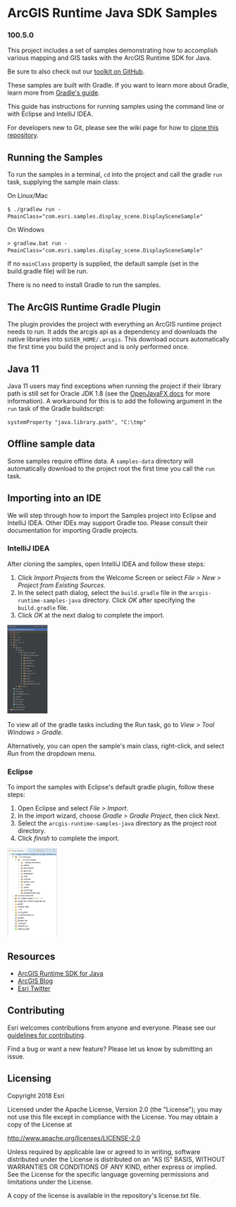 # ArcGIS Runtime Java SDK Samples
### 100.5.0
This project includes a set of samples demonstrating how to accomplish various mapping and GIS tasks with the ArcGIS Runtime SDK for Java.

Be sure to also check out our [toolkit on GitHub](https://github.com/Esri/arcgis-runtime-toolkit-java).

These samples are built with Gradle. If you want to learn more about Gradle, learn more from [Gradle's guide](https://docs.gradle.org/current/userguide/userguide.html).

This guide has instructions for running samples using the command line or with Eclipse and IntelliJ IDEA.

For developers new to Git, please see the wiki page for how to [clone this repository](https://github.com/Esri/arcgis-runtime-samples-java/wiki/working-with-git).

## Running the Samples
To run the samples in a terminal, `cd` into the project and call the gradle `run` task, supplying the sample main class:

On Linux/Mac
```
$ ./gradlew run -PmainClass="com.esri.samples.display_scene.DisplaySceneSample"
```

On Windows
```
> gradlew.bat run -PmainClass="com.esri.samples.display_scene.DisplaySceneSample"
```

If no `mainClass` property is supplied, the default sample (set in the build.gradle file) will be run. 

There is no need to install Gradle to run the samples.

## The ArcGIS Runtime Gradle Plugin
The plugin provides the project with everything an ArcGIS runtime project needs to run. It adds the 
arcgis api as a dependency and downloads the native libraries into `$USER_HOME/.arcgis`. This download occurs 
automatically the first time you build the project and is only performed once.

## Java 11
Java 11 users may find exceptions when running the project if their library path is still set for Oracle JDK 1.8 (see the [OpenJavaFX docs](https://openjfx.io/openjfx-docs/) for more information). A workaround for this is to add the following argument in the `run` task of the Gradle buildscript:
```
systemProperty "java.library.path", "C:\tmp"
```

## Offline sample data
Some samples require offline data. A `samples-data` directory will automatically download to the project root the 
first time you call the `run` task.

## Importing into an IDE
We will step through how to import the Samples project into Eclipse and IntelliJ IDEA. Other IDEs may support Gradle too. Please consult their documentation for importing Gradle projects.

### IntelliJ IDEA
After cloning the samples, open IntelliJ IDEA and follow these steps:

1. Click *Import Projects* from the Welcome Screen or select *File > New > Project from Existing Sources*.
2. In the select path dialog, select the `build.gradle` file in the `arcgis-runtime-samples-java` directory. Click *OK* after specifying the `build.gradle` file.
3. Click *OK* at the next dialog to complete the import.

<img src="./intellij_proj.png" alt="IntelliJ IDEA project structure" height="200">

To view all of the gradle tasks including the Run task, go to *View > Tool Windows > Gradle*.

Alternatively, you can open the sample's main class, right-click, and select *Run* from the dropdown menu.

### Eclipse
To import the samples with Eclipse's default gradle plugin, follow these steps:

1. Open Eclipse and select *File > Import*.
2. In the import wizard, choose *Gradle > Gradle Project*, then click Next.
3. Select the `arcgis-runtime-samples-java` directory as the project root directory.
4. Click *finish* to complete the import.

<img src="./eclipse_proj.png" alt="Eclipse project structure" height="200">

## Resources
* [ArcGIS Runtime SDK for Java](https://developers.arcgis.com/java/)  
* [ArcGIS Blog](https://blogs.esri.com/esri/arcgis/)  
* [Esri Twitter](https://twitter.com/esri)  

## Contributing
Esri welcomes contributions from anyone and everyone. Please see our [guidelines for contributing](https://github.com/esri/contributing).

Find a bug or want a new feature? Please let us know by submitting an issue.

## Licensing
Copyright 2018 Esri

Licensed under the Apache License, Version 2.0 (the "License"); you may not 
use this file except in compliance with the License. You may obtain a copy 
of the License at

http://www.apache.org/licenses/LICENSE-2.0

Unless required by applicable law or agreed to in writing, software 
distributed under the License is distributed on an "AS IS" BASIS, WITHOUT 
WARRANTIES OR CONDITIONS OF ANY KIND, either express or implied. See the 
License for the specific language governing permissions and limitations 
under the License.

A copy of the license is available in the repository's license.txt file.
